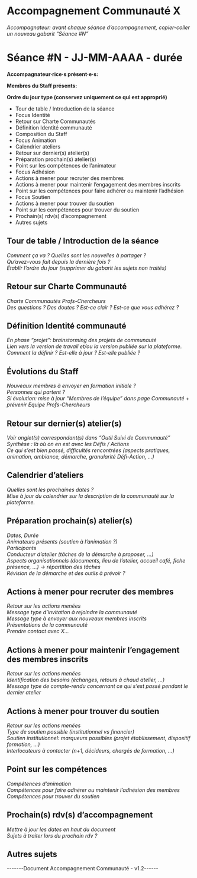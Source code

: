 # Accompagnement Communauté X
_Accompagnateur: avant chaque séance d’accompagnement, copier-coller un nouveau gabarit “Séance #N”_

# Séance #N - JJ-MM-AAAA - durée
**Accompagnateur·rice·s présent·e·s:**

**Membres du Staff présents:**

**Ordre du jour type (conservez uniquement ce qui est approprié)**
- Tour de table / Introduction de la séance
- Focus Identité
- Retour sur Charte Communautés
- Définition Identité communauté
- Composition du Staff
- Focus Animation
- Calendrier ateliers
- Retour sur dernier(s) atelier(s)
- Préparation prochain(s) atelier(s)
- Point sur les compétences de l’animateur
- Focus Adhésion
- Actions à mener pour recruter des membres
- Actions à mener pour maintenir l’engagement des membres inscrits
- Point sur les compétences pour faire adhérer ou maintenir l’adhésion
- Focus Soutien
- Actions à mener pour trouver du soutien
- Point sur les compétences pour trouver du soutien
- Prochain(s) rdv(s) d’acompagnement
- Autres sujets

## Tour de table / Introduction de la séance
_Comment ça va ? Quelles sont les nouvelles à partager ?\
Qu’avez-vous fait depuis la dernière fois ?\
Établir l’ordre du jour (supprimer du gabarit les sujets non traités)_

## Retour sur Charte Communauté
_Charte Communautés Profs-Chercheurs\
Des questions ? Des doutes ? Est-ce clair ? Est-ce que vous adhérez ?_

## Définition Identité communauté
_En phase “projet”: brainstorming des projets de communauté\
Lien vers la version de travail et/ou la version publiée sur la plateforme.\
Comment la définir ? Est-elle à jour ? Est-elle publiée ?_ 

## Évolutions du Staff
_Nouveaux membres à envoyer en formation initiale ?\
Personnes qui partent ?\
Si évolution: mise à jour “Membres de l’équipe” dans page Communauté + prévenir Equipe Profs-Chercheurs_

## Retour sur dernier(s) atelier(s)
_Voir onglet(s) correspondant(s) dans “Outil Suivi de Communauté”\
Synthèse : là où on en est avec les Défis / Actions\
Ce qui s’est bien passé, difficultés rencontrées (aspects pratiques, animation, ambiance, démarche, granularité Défi-Action, …)_

## Calendrier d’ateliers
_Quelles sont les prochaines dates ?\
Mise à jour du calendrier sur la description de la communauté sur la plateforme._

## Préparation prochain(s) atelier(s)
_Dates, Durée\
Animateurs présents (soutien à l’animation ?)\
Participants\
Conducteur d’atelier (tâches de la démarche à proposer, …)\
Aspects organisationnels (documents, lieu de l’atelier, accueil café, fiche présence, …) → répartition des tâches\
Révision de la démarche et des outils à prévoir ?_

## Actions à mener pour recruter des membres
_Retour sur les actions menées\
Message type d’invitation à rejoindre la communauté\
Message type à envoyer aux nouveaux membres inscrits\
Présentations de la communauté\
Prendre contact avec X…_

## Actions à mener pour maintenir l’engagement des membres inscrits
_Retour sur les actions menées\
Identification des besoins (échanges, retours à chaud atelier, …)\
Message type de compte-rendu concernant ce qui s’est passé pendant le dernier atelier_

## Actions à mener pour trouver du soutien
_Retour sur les actions menées\
Type de soutien possible (institutionnel vs financier)\
Soutien institutionnel: marqueurs possibles (projet établissement, dispositif formation, …)\
Interlocuteurs à contacter (n+1, décideurs, chargés de formation, …)_

## Point sur les compétences
_Compétences d’animation\
Compétences pour faire adhérer ou maintenir l’adhésion des membres\
Compétences pour trouver du soutien_

## Prochain(s) rdv(s) d’accompagnement
_Mettre à jour les dates en haut du document\
Sujets à traiter lors du prochain rdv ?_

## Autres sujets

-------Document Accompagnement Communauté - v1.2------
